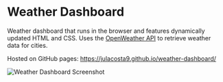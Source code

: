 # Weather Dashboard

Weather dashboard that runs in the browser and features dynamically updated HTML and CSS. Uses the [OpenWeather API](https://openweathermap.org/api) to retrieve weather data for cities.

Hosted on GitHub pages: https://julacosta9.github.io/weather-dashboard/ 

![Weather Dashboard Screenshot](https://i.imgur.com/MZuk5UM.png)
